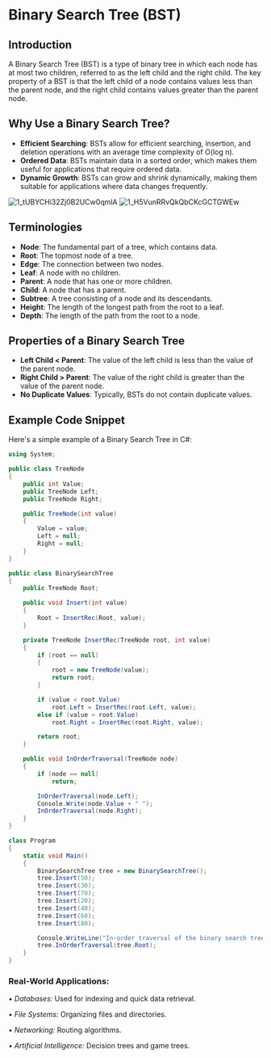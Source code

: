 # Binary Search Tree (BST)

## Introduction
A Binary Search Tree (BST) is a type of binary tree in which each node has at most two children, referred to as the left child and the right child. The key property of a BST is that the left child of a node contains values less than the parent node, and the right child contains values greater than the parent node.

## Why Use a Binary Search Tree?
- **Efficient Searching**: BSTs allow for efficient searching, insertion, and deletion operations with an average time complexity of O(log n).
- **Ordered Data**: BSTs maintain data in a sorted order, which makes them useful for applications that require ordered data.
- **Dynamic Growth**: BSTs can grow and shrink dynamically, making them suitable for applications where data changes frequently.


![1_tUBYCHi32Zj0B2UCw0qmlA](https://github.com/user-attachments/assets/1c3f261d-f54c-4d49-9b56-8aa459ab7ada)
![1_H5VunRRvQkQbCKcGCTGWEw](https://github.com/user-attachments/assets/1267d0b1-e0cc-424c-9b37-ce8fb38851f7)


## Terminologies
- **Node**: The fundamental part of a tree, which contains data.
- **Root**: The topmost node of a tree.
- **Edge**: The connection between two nodes.
- **Leaf**: A node with no children.
- **Parent**: A node that has one or more children.
- **Child**: A node that has a parent.
- **Subtree**: A tree consisting of a node and its descendants.
- **Height**: The length of the longest path from the root to a leaf.
- **Depth**: The length of the path from the root to a node.

## Properties of a Binary Search Tree
- **Left Child < Parent**: The value of the left child is less than the value of the parent node.
- **Right Child > Parent**: The value of the right child is greater than the value of the parent node.
- **No Duplicate Values**: Typically, BSTs do not contain duplicate values.

## Example Code Snippet
Here's a simple example of a Binary Search Tree in C#:

```csharp
using System;

public class TreeNode
{
    public int Value;
    public TreeNode Left;
    public TreeNode Right;

    public TreeNode(int value)
    {
        Value = value;
        Left = null;
        Right = null;
    }
}

public class BinarySearchTree
{
    public TreeNode Root;

    public void Insert(int value)
    {
        Root = InsertRec(Root, value);
    }

    private TreeNode InsertRec(TreeNode root, int value)
    {
        if (root == null)
        {
            root = new TreeNode(value);
            return root;
        }

        if (value < root.Value)
            root.Left = InsertRec(root.Left, value);
        else if (value > root.Value)
            root.Right = InsertRec(root.Right, value);

        return root;
    }

    public void InOrderTraversal(TreeNode node)
    {
        if (node == null)
            return;

        InOrderTraversal(node.Left);
        Console.Write(node.Value + " ");
        InOrderTraversal(node.Right);
    }
}

class Program
{
    static void Main()
    {
        BinarySearchTree tree = new BinarySearchTree();
        tree.Insert(50);
        tree.Insert(30);
        tree.Insert(70);
        tree.Insert(20);
        tree.Insert(40);
        tree.Insert(60);
        tree.Insert(80);

        Console.WriteLine("In-order traversal of the binary search tree:");
        tree.InOrderTraversal(tree.Root);
    }
}
```


### Real-World Applications:
*• Databases:* Used for indexing and quick data retrieval.

*• File Systems:* Organizing files and directories.

*• Networking:* Routing algorithms.

*• Artificial Intelligence:* Decision trees and game trees.

